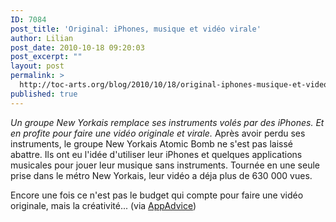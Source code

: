 ```yaml
---
ID: 7084
post_title: 'Original: iPhones, musique et vidéo virale'
author: Lilian
post_date: 2010-10-18 09:20:03
post_excerpt: ""
layout: post
permalink: >
  http://toc-arts.org/blog/2010/10/18/original-iphones-musique-et-video-virale/
published: true
---
```

*Un groupe New Yorkais remplace ses instruments volés par des iPhones. Et en profite pour faire une vidéo originale et virale.* Après avoir perdu ses instruments, le groupe New Yorkais Atomic Bomb ne s'est pas laissé abattre. Ils ont eu l'idée d'utiliser leur iPhones et quelques applications musicales pour jouer leur musique sans instruments. Tournée en une seule prise dans le métro New Yorkais, leur vidéo a déja plus de 630 000 vues. <p style="text-align: center;">
</p>

<p style="text-align: center;">
</p>

<p style="text-align: left;">
  Encore une fois ce n'est pas le budget qui compte pour faire une vidéo originale, mais la créativité... (via <a href="http://appadvice.com/appnn/2010/10/video-nyc-band-replaces-stolen-instruments-iphones/">AppAdvice</a>)
</p>
